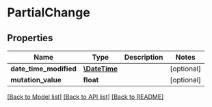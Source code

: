 # PartialChange

## Properties
Name | Type | Description | Notes
------------ | ------------- | ------------- | -------------
**date_time_modified** | [**\DateTime**](\DateTime.md) |  | [optional] 
**mutation_value** | **float** |  | [optional] 

[[Back to Model list]](../README.md#documentation-for-models) [[Back to API list]](../README.md#documentation-for-api-endpoints) [[Back to README]](../README.md)


